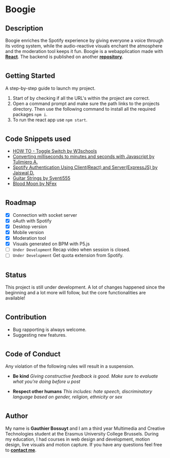 # Boogie

## **Description**

Boogie enriches the Spotify experience by giving everyone a voice through its voting system, while the audio-reactive visuals enchant the atmosphere and the moderation tool keeps it fun. Boogie is a webapplication made with **[React](https://reactjs.org/)**. The backend is published on another **[repository](https://github.com/GauthierBossuyt/BOOGIE-API)**.

#

## **Getting Started**

A step-by-step guide to launch my project.

1. Start of by checking if all the URL's within the project are correct.
2. Open a command prompt and make sure the path links to the projects directory. Then use the following command to install all the required packages `npm i`.
3. To run the react app use `npm start`.

#

## **Code Snippets used**

- [HOW TO - Toggle Switch by W3schools](https://www.w3schools.com/howto/howto_css_switch.asp)
- [Converting milliseconds to minutes and seconds with Javascript by Tulimiero A.](https://stackoverflow.com/a/21294619)
- [Spotify Authentication Using Client(React) and Server(ExpressJS) by Jaiswal D.](https://dev.to/dipscoder/spotify-authentication-using-client-react-and-server-expressjs-27l0)
- [Guitar Strings by Sventi555](https://editor.p5js.org/sventi555/sketches/uwyAtCQxh)
- [Blood Moon by NFex](https://openprocessing.org/sketch/1328658)

#

## **Roadmap**

- [x] Connection with socket server
- [x] oAuth with Spotify
- [x] Desktop version
- [x] Mobile version
- [x] Moderation tool
- [x] Visuals generated on BPM with P5.js
- [ ] `Under Development` Recap video when session is closed.
- [ ] `Under Development` Get quota extension from Spotify.

#

## **Status**

This project is still under development. A lot of changes happened since the beginning and a lot more will follow, but the core functionalities are available!

#

## **Contribution**

- Bug rapporting is always welcome.
- Suggesting new features.

#

## **Code of Conduct**

Any violation of the following rules will result in a suspension.

- **Be kind**
  _Giving constructive feedback is good. Make sure to evaluate what you're doing before u post_

- **Respect other humans**
  _This includes: hate speech, discriminatory language based on gender, religion, ethnicity or sex_

#

## **Author**

My name is **Gauthier Bossuyt** and I am a third year Multimedia and Creative Technologies student at the Erasmus University College Brussels. During my education, I had courses in web design and development, motion design, live visuals and motion capture. If you have any questions feel free to **[contact me](mailto:gauthier.bossuyt@student.ehb.be)**.

#
